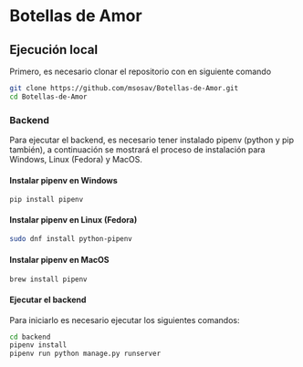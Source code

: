 # Botellas de Amor

## Ejecución local

Primero, es necesario clonar el repositorio con en siguiente comando

```bash
git clone https://github.com/msosav/Botellas-de-Amor.git
cd Botellas-de-Amor
```

### Backend

Para ejecutar el backend, es necesario tener instalado pipenv (python y pip también),
a continuación se mostrará el proceso de instalación para Windows, Linux (Fedora)
y MacOS.

#### Instalar pipenv en Windows

```shell
pip install pipenv
```

#### Instalar pipenv en Linux (Fedora)

```bash
sudo dnf install python-pipenv
```

#### Instalar pipenv en MacOS

```bash
brew install pipenv
```

#### Ejecutar el backend

Para iniciarlo es necesario ejecutar los siguientes comandos:

```bash
cd backend
pipenv install
pipenv run python manage.py runserver
```
